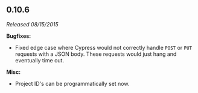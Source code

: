 ## 0.10.6

_Released 08/15/2015_

**Bugfixes:**

- Fixed edge case where Cypress would not correctly handle `POST` or `PUT`
  requests with a JSON body. These requests would just hang and eventually time
  out.

**Misc:**

- Project ID's can be programmatically set now.
